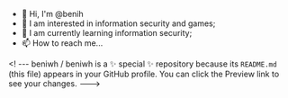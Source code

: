 - 👋 Hi, I'm @benih
- 👀 I am interested in information security and games;
- 🌱 I am currently learning information security;
- 📫 How to reach me...

<! ---
beniwh / beniwh is a ✨ special ✨ repository because its `README.md` (this file) appears in your GitHub profile.
You can click the Preview link to see your changes.
---> 

